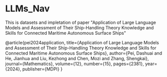# LLMs_Nav
This is datasets and impletation of paper "Application of Large Language Models and Assessment of Their Ship-Handling Theory Knowledge and Skills for Connected Maritime Autonomous Surface Ships"

@article{pei2024application,
  title={Application of Large Language Models and Assessment of Their Ship-Handling Theory Knowledge and Skills for Connected Maritime Autonomous Surface Ships},
  author={Pei, Dashuai and He, Jianhua and Liu, Kezhong and Chen, Mozi and Zhang, Shengkai},
  journal={Mathematics},
  volume={12},
  number={15},
  pages={2381},
  year={2024},
  publisher={MDPI}
}
